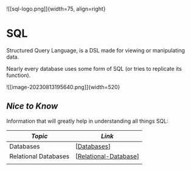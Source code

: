 
<!---- Image: Logo, Width 75 --------->
![[sql-logo.png]]{width=75, align=right}

# SQL
Structured Query Language, is a DSL made for viewing or manipulating data.

Nearly every database uses some form of SQL (or tries to replicate its function).

![[image-20230813195640.png]]{width=520}

<!-- How Does It Fit Into Process?  -->

<!---- Image: Diagram, Width 720 ----->



<!----------------------------------------------------------------------------->

## ***Nice to Know***
Information that will greatly help in understanding all things SQL:

| *Topic*                         | *Link*                                      |
| ------------------------------- | -------------------------------------       |
| Databases                       | [[Databases]]                                 |
| Relational Databases            | [[Relational-Database]]                         |
|                                 |                                             |

<!----------------------------------------------------------------------------->

<!-- ## ***Getting Started***
Basic overview for SQL:

| *Topic*                         | *Link*                                     |
| ------------------------------- | ------------------------------------------ |
| Scripting vs Programming        | [[SQL-Scripting-vs-Programming]] |
|                                 |                                            | -->

<!-- ## ***Deep Dive***
Specific information once fundamentals are understood:

| *Topic*                         | *Link*                                     |
| ------------------------------- | ------------------------------------------ |
| Common Terms & Definitions      | [[SQL-Glossary]]                 |
| In Memory Encryption            | [[SQL-In-Memory-Encryption]]     |
|                                 |                                            | -->

<!----------------------------------------------------------------------------->

<!-- ## ***Implementations***
Examples of *SQL* in real world use.

| *Topic*                         | *Link*                                     |
| ------------------------------- | ------------------------------------------ |
| .NET                            | [[.NET]]                                   |
| Python                          | [[Python]]                                 |
|                                 |                                            | -->

<!----------------------------------------------------------------------------->

<!-- ## ***Common Questions***
Questions you may have:

| *Question*                           | *Answer*                              |
| ------------------------------------ | ------------------------------------- |
|                                      | [Answer](#inline-answer-1)            |
|                                      |                                       | -->

<!-- ## **Inline Answer 1** -->

<!----------------------------------------------------------------------------->

<!-- ## ***Related***
Topics related to SQL:

| *Topic & Link*                       | *Why*                                 |
| ------------------------------------ | ------------------------------------- |
| [[Business-Analysis]]                | Business Analysis                     |
| [[SDLC]]                             | Software Development Life Cycle       |
|                                      |                                       | -->

<!----------------------------------------------------------------------------->




[//begin]: # "Autogenerated link references for markdown compatibility"
[Databases]: Databases.md "Overview: Databases"
[Relational-Database]: Relational-Database.md "Overview: Relational Database"
[//end]: # "Autogenerated link references"
